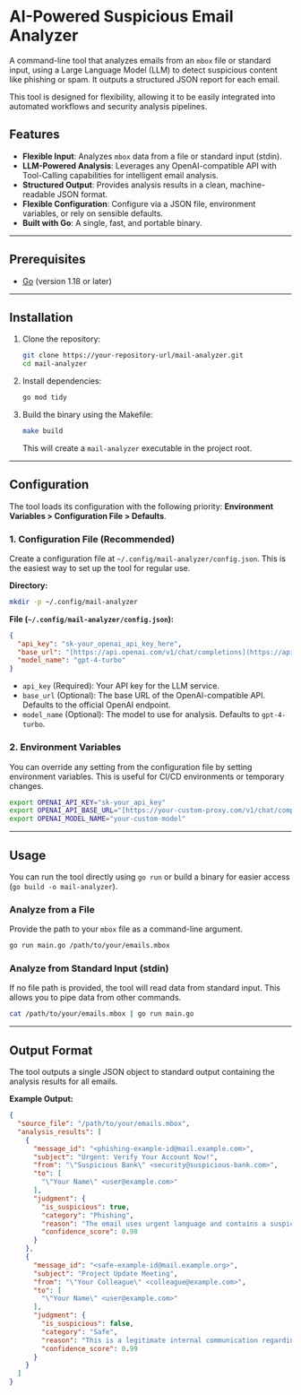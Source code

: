 # AI-Powered Suspicious Email Analyzer

A command-line tool that analyzes emails from an `mbox` file or standard input, using a Large Language Model (LLM) to detect suspicious content like phishing or spam. It outputs a structured JSON report for each email.

This tool is designed for flexibility, allowing it to be easily integrated into automated workflows and security analysis pipelines.

## Features

-   **Flexible Input**: Analyzes `mbox` data from a file or standard input (stdin).
-   **LLM-Powered Analysis**: Leverages any OpenAI-compatible API with Tool-Calling capabilities for intelligent email analysis.
-   **Structured Output**: Provides analysis results in a clean, machine-readable JSON format.
-   **Flexible Configuration**: Configure via a JSON file, environment variables, or rely on sensible defaults.
-   **Built with Go**: A single, fast, and portable binary.

---

## Prerequisites

-   [Go](https://go.dev/doc/install) (version 1.18 or later)

---

## Installation

1.  Clone the repository:
    ```sh
    git clone https://your-repository-url/mail-analyzer.git
    cd mail-analyzer
    ```
2.  Install dependencies:
    ```sh
    go mod tidy
    ```

3.  Build the binary using the Makefile:
    ```sh
    make build
    ```
    This will create a `mail-analyzer` executable in the project root.

---

## Configuration

The tool loads its configuration with the following priority: **Environment Variables > Configuration File > Defaults**.

### 1. Configuration File (Recommended)

Create a configuration file at `~/.config/mail-analyzer/config.json`. This is the easiest way to set up the tool for regular use.

**Directory:**
```sh
mkdir -p ~/.config/mail-analyzer
```

**File (`~/.config/mail-analyzer/config.json`):**
```json
{
  "api_key": "sk-your_openai_api_key_here",
  "base_url": "[https://api.openai.com/v1/chat/completions](https://api.openai.com/v1/chat/completions)",
  "model_name": "gpt-4-turbo"
}
```
-   `api_key` (Required): Your API key for the LLM service.
-   `base_url` (Optional): The base URL of the OpenAI-compatible API. Defaults to the official OpenAI endpoint.
-   `model_name` (Optional): The model to use for analysis. Defaults to `gpt-4-turbo`.

### 2. Environment Variables

You can override any setting from the configuration file by setting environment variables. This is useful for CI/CD environments or temporary changes.

```sh
export OPENAI_API_KEY="sk-your_api_key"
export OPENAI_API_BASE_URL="[https://your-custom-proxy.com/v1/chat/completions](https://your-custom-proxy.com/v1/chat/completions)"
export OPENAI_MODEL_NAME="your-custom-model"
```

---

## Usage

You can run the tool directly using `go run` or build a binary for easier access (`go build -o mail-analyzer`).

### Analyze from a File

Provide the path to your `mbox` file as a command-line argument.

```sh
go run main.go /path/to/your/emails.mbox
```

### Analyze from Standard Input (stdin)

If no file path is provided, the tool will read data from standard input. This allows you to pipe data from other commands.

```sh
cat /path/to/your/emails.mbox | go run main.go
```

---

## Output Format

The tool outputs a single JSON object to standard output containing the analysis results for all emails.

**Example Output:**
```json
{
  "source_file": "/path/to/your/emails.mbox",
  "analysis_results": [
    {
      "message_id": "<phishing-example-id@mail.example.com>",
      "subject": "Urgent: Verify Your Account Now!",
      "from": "\"Suspicious Bank\" <security@suspicious-bank.com>",
      "to": [
        "\"Your Name\" <user@example.com>"
      ],
      "judgment": {
        "is_suspicious": true,
        "category": "Phishing",
        "reason": "The email uses urgent language and contains a suspicious link designed to steal credentials. The sender's domain does not match the official bank's domain.",
        "confidence_score": 0.98
      }
    },
    {
      "message_id": "<safe-example-id@mail.example.org>",
      "subject": "Project Update Meeting",
      "from": "\"Your Colleague\" <colleague@example.com>",
      "to": [
        "\"Your Name\" <user@example.com>"
      ],
      "judgment": {
        "is_suspicious": false,
        "category": "Safe",
        "reason": "This is a legitimate internal communication regarding a scheduled meeting.",
        "confidence_score": 0.99
      }
    }
  ]
}
```

